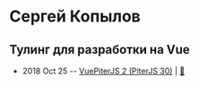 # Сергей Копылов

## Тулинг для разработки на Vue
- 2018 Oct 25 -- [VuePiterJS 2 (PiterJS 30)](https://www.youtube.com/watch?v=8_1TsBEycp4)  | [:notebook:](https://fs.piterjs.org/events/30/kopylov/index.html)  
